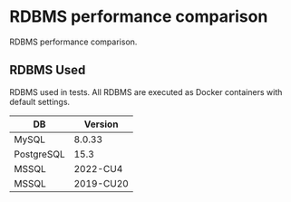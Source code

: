 # RDBMS performance comparison
RDBMS performance comparison.

## RDBMS Used
RDBMS used in tests. All RDBMS are executed as Docker containers with default settings.

| DB        | Version   |
|-----------|-----------|
|MySQL      | 8.0.33    |
|PostgreSQL | 15.3      |
|MSSQL      | 2022-CU4  |
|MSSQL      | 2019-CU20 |

[//]: # (## Queries)

[//]: # (### Q1 - Filter table using int column)

[//]: # (### Q2 - Filter table using fixed length char column)

[//]: # (### Q3 - Filter table using fixed variable char column)

[//]: # (### Q4 - Filter table using fixed large text column)

[//]: # ()
[//]: # (## Performance Measurement)

[//]: # (Each query was executed 5 times after new DB created to warm up the DB cache. Then it was executed 10 times and average execution time is measured. )

[//]: # ()
[//]: # (## Results)

[//]: # (Below, you'll find the average execution time per each query.)

[//]: # ()
[//]: # (| Test | MySQL        | PostgreSQL   | MSSQL2019    | MSSQL2022    |)

[//]: # (|------|--------------|--------------|--------------|--------------|)

[//]: # (| Q1   | 4.544081137s | 520.342625ms | 317.055512ms | 208.835308ms |)

[//]: # (| Q2   | 5.426971168s | 591.513795ms | 636.309093ms | 448.1736ms   |)

[//]: # (| Q3   | 5.220925704s | 604.711712ms | 676.073775ms | 493.385491ms |)

[//]: # (| Q4   | 5.344265841s | 586.072054ms | 2.375222368s | 2.207073264s |)
